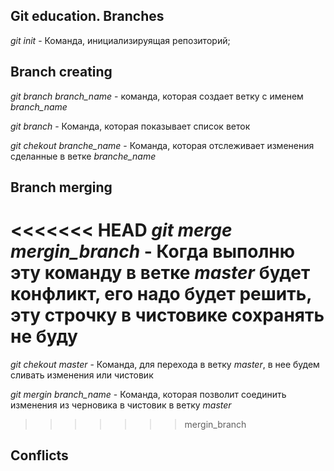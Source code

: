 ## Git education. Branches

*git init* - Команда, инициализируящая репозиторий;

## Branch creating

*git branch branch_name* - команда, которая создает ветку c именем *branch_name*

*git branch* - Команда, которая показывает список веток

*git chekout branche_name* - Команда, которая отслеживает изменения сделанные в ветке *branche_name*

## Branch merging

<<<<<<< HEAD
*git merge mergin_branch* - Когда выполню эту команду в ветке *master* будет конфликт, его надо будет решить, эту строчку в чистовике сохранять не буду 
=======
*git chekout master* - Команда, для перехода в ветку *master*, в нее будем сливать изменения или чистовик

*git mergin branch_name* - Команда, которая позволит соединить изменения из черновика в чистовик в ветку *master*
>>>>>>> mergin_branch

## Conflicts